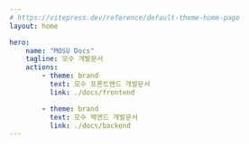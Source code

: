 ```yaml
---
# https://vitepress.dev/reference/default-theme-home-page
layout: home

hero:
    name: "MOSU Docs"
    tagline: 모수 개발문서
    actions:
        - theme: brand
          text: 모수 프론트엔드 개발문서
          link: ./docs/frontend

        - theme: brand
          text: 모수 백엔드 개발문서
          link: ./docs/backend
---
```

